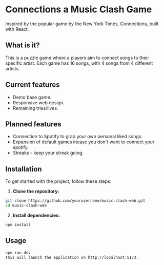 # Connections a Music Clash Game

Inspired by the popular game by the New York Times, Connections, built with React.

## What is it?
This is a puzzle game where a players aim to connect songs to their specific artist. Each game has 16 songs, with 4 songs from 4 different artists. 

## Current features
- Demo base game.
- Responsive web design.
- Remaining tries/lives.

## Planned features
- Connection to Spotify to grab your own personal liked songs.
- Expansion of default games incase you don't want to connect your spotify.
- Streaks - keep your streak going.

## Installation

To get started with the project, follow these steps:

1. **Clone the repository:**

```bash
git clone https://github.com/yourusername/music-clash-web.git
cd music-clash-web
```

2. **Install dependencies:**

```bash
npm install
```

## Usage

```bash
npm run dev
This will launch the application on http://localhost:5173.
```
